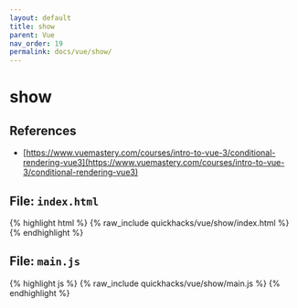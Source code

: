 ```yaml
---
layout: default
title: show
parent: Vue
nav_order: 19
permalink: docs/vue/show/
---
```


# show

## References

- [https://www.vuemastery.com/courses/intro-to-vue-3/conditional-rendering-vue3](https://www.vuemastery.com/courses/intro-to-vue-3/conditional-rendering-vue3)

## File: `index.html`

{% highlight html %}
{% raw_include quickhacks/vue/show/index.html %}
{% endhighlight %}

## File: `main.js`

{% highlight js %}
{% raw_include quickhacks/vue/show/main.js %}
{% endhighlight %}
